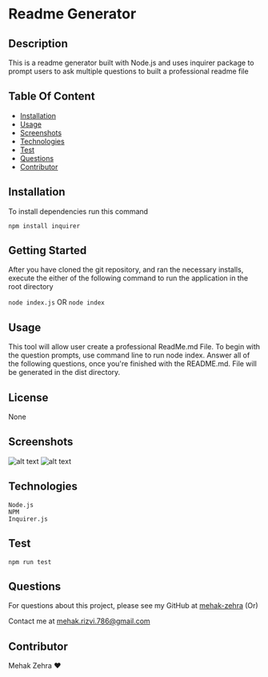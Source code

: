 # Readme Generator
  

  ## Description  
 
  This is a readme generator built with Node.js and uses inquirer package to prompt users to ask multiple questions to built a professional readme file

  ## Table Of Content  
 
  * [Installation](#installation)
  * [Usage](#usage)
  * [Screenshots](#screenshots)
  * [Technologies](#technologies)
  * [Test](#test)
  * [Questions](#questions)
  * [Contributor](#contributor)
  
  ## Installation  

  To install dependencies run this command 

  ```npm install inquirer```

  ## Getting Started 

  After you have cloned the git repository, and ran the necessary installs, execute the either of the following command to run the application in the root directory

  ```node index.js``` 
        OR 
   ```node index```

  ## Usage   

  This tool will allow user create a professional ReadMe.md File. To begin with the question prompts, use command line to run node index.
  Answer all of the following questions, once you're finished with the README.md.
  File will be generated in the dist directory.
  
  
  ## License  

  None

 ## Screenshots

  ![alt text](assets/screenshot1.png)
  ![alt text](assets/screenshot2.png)
  
  ## Technologies

    Node.js
    NPM
    Inquirer.js
  ## Test  
 
  ```npm run test```
  ## Questions  

  For questions about this project, please see my GitHub at [mehak-zehra](https://github.com/mehak-zehra)  (Or) 

  Contact me at mehak.rizvi.786@gmail.com

   ## Contributor  

  Mehak Zehra ♥ 